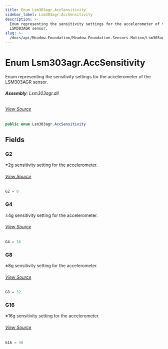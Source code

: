 ```yaml
---
title: Enum Lsm303agr.AccSensitivity
sidebar_label: Lsm303agr.AccSensitivity
description: >-
  Enum representing the sensitivity settings for the accelerometer of the
  LSM303AGR sensor.
slug: >-
  /docs/api/Meadow.Foundation/Meadow.Foundation.Sensors.Motion/Lsm303agr.AccSensitivity
---
```

# Enum Lsm303agr.AccSensitivity
Enum representing the sensitivity settings for the accelerometer of the LSM303AGR sensor.

###### **Assembly**: Lsm303agr.dll
###### [View Source](https://github.com/WildernessLabs/Meadow.Foundation.git/blob/develop/Source/Meadow.Foundation.Peripherals/Sensors.Motion.Lsm303agr/Driver/Lsm303agr.Enums.cs#L23)
```csharp title="Declaration"
public enum Lsm303agr.AccSensitivity
```
## Fields
### G2
±2g sensitivity setting for the accelerometer.
###### [View Source](https://github.com/WildernessLabs/Meadow.Foundation.git/blob/develop/Source/Meadow.Foundation.Peripherals/Sensors.Motion.Lsm303agr/Driver/Lsm303agr.Enums.cs#L28)
```csharp title="Declaration"
G2 = 0
```
### G4
±4g sensitivity setting for the accelerometer.
###### [View Source](https://github.com/WildernessLabs/Meadow.Foundation.git/blob/develop/Source/Meadow.Foundation.Peripherals/Sensors.Motion.Lsm303agr/Driver/Lsm303agr.Enums.cs#L32)
```csharp title="Declaration"
G4 = 16
```
### G8
±8g sensitivity setting for the accelerometer.
###### [View Source](https://github.com/WildernessLabs/Meadow.Foundation.git/blob/develop/Source/Meadow.Foundation.Peripherals/Sensors.Motion.Lsm303agr/Driver/Lsm303agr.Enums.cs#L36)
```csharp title="Declaration"
G8 = 32
```
### G16
±16g sensitivity setting for the accelerometer.
###### [View Source](https://github.com/WildernessLabs/Meadow.Foundation.git/blob/develop/Source/Meadow.Foundation.Peripherals/Sensors.Motion.Lsm303agr/Driver/Lsm303agr.Enums.cs#L40)
```csharp title="Declaration"
G16 = 48
```
